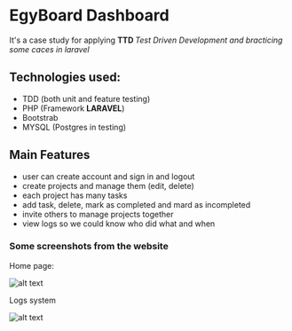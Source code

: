 # EgyBoard Dashboard

It's a case study for applying <strong> TTD </strong> <em>Test Driven Development and bracticing some caces in laravel</em>

## Technologies used:
- TDD (both unit and feature testing)
- PHP (Framework <strong> LARAVEL</strong>)
- Bootstrab
- MYSQL (Postgres in testing)

## Main Features
- user can create account and sign in and logout
- create projects and manage them (edit, delete)
- each project has many tasks 
- add task, delete, mark as completed and mard as incompleted
- invite others to manage projects together
- view logs so we could know who did what and when

### Some screenshots from the website
Home page: 

![alt text](/readme/2021-02-05-20:07:35.png "bread board home page")

Logs system

![alt text](/readme/2021-02-05-20:08:04.png "bread board logs page")
